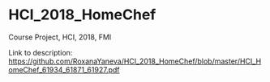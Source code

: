# HCI_2018_HomeChef
Course Project, HCI, 2018, FMI

Link to description:
https://github.com/RoxanaYaneva/HCI_2018_HomeChef/blob/master/HCI_HomeChef_61934_61871_61927.pdf
